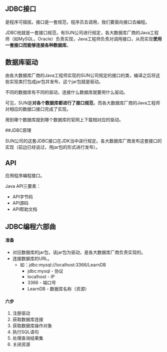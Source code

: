 ## JDBC接口

是程序可插拔。接口是一套规范，程序员去调用，我们要面向接口去编程。

JDBC他就是一套接口规范，有SUN公司进行规定，各大数据库厂商的Java工程师（如MySQL，Oracle）负责实现，Java工程师负责对调用接口，从而实现**使用一套接口而能够连接各种数据库**。



## 数据库驱动

由各大数据库厂商的Java工程师实现的SUN公司规定的接口的类，编译之后将这些实现类打包成jar包并发布，这个jar包就是驱动。

不同的数据库有不同的驱动，连接什么数据库就要用什么驱动。

可见，SUN是**对各个数据库都进行了接口规范**，而各大数据库厂商的Java工程师对相应的数据口接口完成了实现。

用到哪个数据库就到哪个数据库的官网上下载相对应的驱动。



##JDBC原理

SUN公司的这套JDBC接口在JDK当中进行规定。各大数据库厂商发布这套接口的实现（前边已经说过，用jar包的形式进行发布）。



## API

应用程序编程接口。

Java API三要素：

* API字节码
* API源码
* API帮助文档



## JDBC编程六部曲

#### 准备

* 对应数据库的jar包，该jar包为驱动，是各大数据库厂商负责实现的。
* 连接数据库的URL。
  * 如：jdbc:mysql://localhost:3366/LearnDB
     * jdbc:mysql - 协议
     * localhost - IP
     * 3366 - 端口号
     * LearnDB - 数据库名称（资源）



#### 六步

1. 注册驱动
2. 获取数据库连接
3. 获取数据库操作对象
4. 执行SQL语句
5. 处理查询结果集
6. 关闭资源






